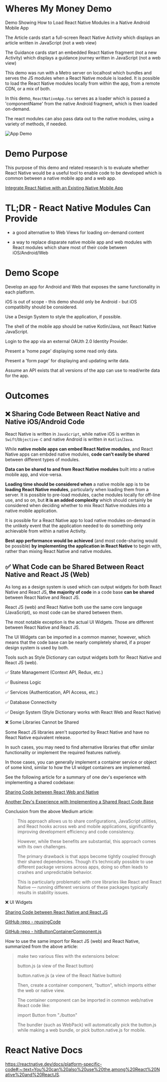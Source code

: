 # Wheres My Money Demo

Demo Showing How to Load React Native Modules in a Native Android Mobile App 

The Article cards start a full-screen React Native Activity which displays an article written in JavaScript (not a web view)

The Guidance cards start an embedded React Native fragment (not a new Activity) which displays a guidance journey written in JavaScript (not a web view)

This demo was run with a Metro server on localhost which bundles and serves the JS modules when a React Native module is loaded. It is possible to load the React Native modules locally from within the app, from a remote CDN, or a mix of both.

In this demo, `ReactNativeApp.tsx` serves as a loader which is passed a 'componentName' from the native Android fragment, which is then loaded on-demand.

The react modules can also pass data out to the native modules, using a variety of methods, if needed.

![App Demo](./app_demo.gif)

# Demo Purpose

This purpose of this demo and related research is to evaluate whether React Native would be a useful tool to enable code to be developed which is common between a native mobile app and a web app.

[Integrate React Native with an Existing Native Mobile App](https://reactnative.dev/docs/integration-with-existing-apps)

# TL;DR - React Native Modules Can Provide

- a good alternative to Web Views for loading on-demand content

- a way to replace disparate native mobile app and web modules with React modules which share most of their code between iOS/Android/Web

# Demo Scope

Develop an app for Android and Web that exposes the same functionality in each platform.

iOS is out of scope - this demo should only be Android - but iOS compatibilty should be considered.

Use a Design System to style the application, if possible.

The shell of the mobile app should be native Kotlin/Java, not React Native JavaScript.

Login to the app via an external OAUth 2.0 Identity Provider.

Present a 'home page' displaying some read only data.

Present a 'form page' for displaying and updating write data.

Assume an API exists that all versions of the app can use to read/write data for the app.

# Outcomes

## ❌️ Sharing Code Between React Native and Native iOS/Android Code

React Native is written in `JavaScript`, while native iOS is written in `Swift`/`Objective-C` and native Android is written in `Kotlin`/`Java`.

While **native mobile apps can embed React Native modules**, and React Native apps can embded native modules, **code can't easily be shared** between different types of modules.

**Data can be shared to and from React Native modules** built into a native mobile app, and vice-versa.

**Loading time should be considered when** a native mobile app is to be **loading React Native modules**, particularly when loading them from a server. It is possible to pre-load modules, cache modules locally for off-line use, and so on, but **it is an added complexity** which should certainly be considered when deciding whether to mix React Native modules into a native mobile application.

It is possible for a React Native app to load native modules on-demand in the unlikely event that the application needed to do something only achievable from within a native Activity.

**Best app performance would be achieved** (and most code-sharing would be possible) **by implementing the application in React Native** to begin with, rather than mixing React Native and native modules.

## ✅ What Code can be Shared Between React Native and React JS (Web)

As long as a design system is used which can output widgets for both React Native and React JS, **the majority of code** in a code base **can be shared** between React Native and React JS.

React JS (web) and React Native both use the same core language (JavaScript), so most code can be shared between them.

The most notable exception is the actual UI Widgets. Those are different between React Native and React JS.

The UI Widgets can be imported in a common manner, however, which means that the code base can be nearly completely shared, if a proper design system is used by both.

Tools such as Style Dictionary can output widgets both for React Native and React JS (web).

✅ State Management (Context API, Redux, etc.)

✅ Business Logic

✅ Services (Authentication, API Access, etc.)

✅ Database Connectivity

✅ Design System (Style Dictionary works with React Web and React Native)

❌️ Some Libraries Cannot be Shared

Some React JS libraries aren't supported by React Native and have no React Native equivalent release.

In such cases, you may need to find alternative libraries that offer similar functionality or implement the required features natively.

In those cases, you can generally implement a container service or object of some kind, similar to how the UI widget containers are implemented.

See the following article for a summary of one dev's experience with implementing a shared codebase:

[Sharing Code between React Web and Native](https://nx.dev/blog/share-code-between-react-web-react-native-mobile-with-nx)

[Another Dev's Experience with Implementing a Shared React Code Base](https://medium.com/@alex.derville/setting-up-a-react-and-react-native-monorepo-with-turborepo-and-pnpm-8310c1faf18c)

Conclusion from the above Medium article:

>This approach allows us to share configurations, JavaScript utilities, and React hooks across 
>web and mobile applications, significantly improving development efficiency and code consistency.
>
>However, while these benefits are substantial, this approach comes with its own challenges.
>
>The primary drawback is that apps become tightly coupled through their shared dependencies. 
>Though it’s technically possible to use different package versions across apps, doing so often leads 
>to crashes and unpredictable behavior.
>
>This is particularly problematic with core libraries like React and React Native — running different 
>versions of these packages typically results in stability issues.

❌️ UI Widgets

[Sharing Code between React Native and React JS](https://blog.bitsrc.io/learn-to-share-code-between-react-native-and-react-js-14065ce5b0c3)

[GitHub repo - reusingCode](https://github.com/HBandesh/reusingCode)

[GitHub repo - hitButtonContainerComponent.js](https://github.com/HBandesh/reusingCode/blob/master/platform/thanosHitButton/hitButtonContainerComponent.js)

How to use the same import for React JS (web) and React Native, summarized from the above article:

>make two various files with the extensions below:
>
>button.js (a view of the React button)
>
>button.native.js (a view of the React Native button)
>
>Then, create a container component, "button", which imports either the web or native view.
>
>The container component can be imported in common web/native React code like:
>
>import Button from "./button"
>
>The bundler (such as WebPack) will automatically pick the button.js while 
>making a web bundle, or pick button.native.js for mobile.

# React Native Docs

https://reactnative.dev/docs/platform-specific-code#:~:text=You%20can%20also%20use%20the,among%20React%20Native%20and%20ReactJS.
